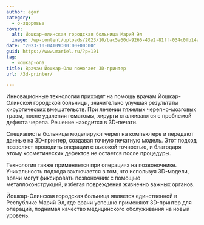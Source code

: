 ```yaml
---
author: egor
category:
  - о-здоровье
cover:
  alt: Йошкар-олинская городская больница Марий Эл
  image: /wp-content/uploads/2023/10/bac5a60d-9266-43e2-81ff-034c0fb14a49.png
date: "2023-10-04T09:00:00+00:00"
guid: https://www.mariel.ru/?p=191
tag:
  - йошкар-ола
title: Врачам Йошкар-Олы помогает 3D-принтер
url: /3d-printer/

---
```

Инновационные технологии приходят на помощь врачам Йошкар-Олинской городской больницы, значительно улучшая результаты хирургических вмешательств. При лечении тяжелых черепно-мозговых травм, после удаления гематомы, хирурги сталкиваются с проблемой дефекта черепа. Решение находится в 3D-печати.

Специалисты больницы моделируют череп на компьютере и передают данные на 3D-принтер, создавая точную печатную модель. Этот подход позволяет проводить операции с высокой точностью, и благодаря этому косметических дефектов не остается после процедуры.

Технология также применяется при операциях на позвоночнике. Уникальность подхода заключается в том, что используя 3D-модели, врачи могут фиксировать позвоночник с помощью металлоконструкций, избегая повреждения жизненно важных органов.

Йошкар-Олинская городская больница является единственной в Республике Марий Эл, где врачи успешно применяют 3D-принтер для операций, поднимая качество медицинского обслуживания на новый уровень.
